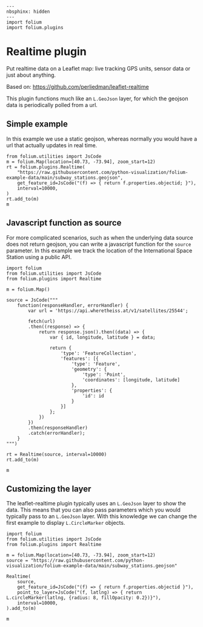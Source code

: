 ```{code-cell} ipython3
---
nbsphinx: hidden
---
import folium
import folium.plugins
```

# Realtime plugin

Put realtime data on a Leaflet map: live tracking GPS units,
sensor data or just about anything.

Based on: https://github.com/perliedman/leaflet-realtime

This plugin functions much like an `L.GeoJson` layer, for
which the geojson data is periodically polled from a url.


## Simple example

In this example we use a static geojson, whereas normally you would have a
url that actually updates in real time.

```{code-cell} ipython3
from folium.utilities import JsCode
m = folium.Map(location=[40.73, -73.94], zoom_start=12)
rt = folium.plugins.Realtime(
    "https://raw.githubusercontent.com/python-visualization/folium-example-data/main/subway_stations.geojson",
    get_feature_id=JsCode("(f) => { return f.properties.objectid; }"),
    interval=10000,
)
rt.add_to(m)
m
```


## Javascript function as source

For more complicated scenarios, such as when the underlying data source does not return geojson, you can
write a javascript function for the `source` parameter. In this example we track the location of the
International Space Station using a public API.


```{code-cell} ipython3
import folium
from folium.utilities import JsCode
from folium.plugins import Realtime

m = folium.Map()

source = JsCode("""
    function(responseHandler, errorHandler) {
        var url = 'https://api.wheretheiss.at/v1/satellites/25544';

        fetch(url)
        .then((response) => {
            return response.json().then((data) => {
                var { id, longitude, latitude } = data;

                return {
                    'type': 'FeatureCollection',
                    'features': [{
                        'type': 'Feature',
                        'geometry': {
                            'type': 'Point',
                            'coordinates': [longitude, latitude]
                        },
                        'properties': {
                            'id': id
                        }
                    }]
                };
            })
        })
        .then(responseHandler)
        .catch(errorHandler);
    }
""")

rt = Realtime(source, interval=10000)
rt.add_to(m)

m
```


## Customizing the layer

The leaflet-realtime plugin typically uses an `L.GeoJson` layer to show the data. This
means that you can also pass parameters which you would typically pass to an
`L.GeoJson` layer. With this knowledge we can change the first example to display
`L.CircleMarker` objects.

```{code-cell} ipython3
import folium
from folium.utilities import JsCode
from folium.plugins import Realtime

m = folium.Map(location=[40.73, -73.94], zoom_start=12)
source = "https://raw.githubusercontent.com/python-visualization/folium-example-data/main/subway_stations.geojson"

Realtime(
    source,
    get_feature_id=JsCode("(f) => { return f.properties.objectid }"),
    point_to_layer=JsCode("(f, latlng) => { return L.circleMarker(latlng, {radius: 8, fillOpacity: 0.2})}"),
    interval=10000,
).add_to(m)

m
```
